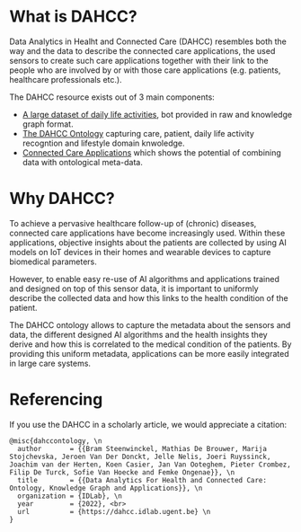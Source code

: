 

# What is DAHCC?
Data Analytics in Healht and Connected Care (DAHCC) resembles both the way and the data to describe the connected care applications, the used sensors to create such care applications together with their link to the people who are involved by or with those care applications (e.g. patients, healthcare professionals etc.).

The DAHCC resource exists out of 3 main components:

- [A large dataset of daily life activities](https://dahcc.idlab.ugent.be/dataset.html), bot provided in raw and knowledge graph format.<br>
- [The DAHCC Ontology](https://dahcc.idlab.ugent.be/Ontology/ActivityRecognition/) capturing care, patient, daily life activity recogntion and lifestyle domain knwoledge.<br>
- [Connected Care Applications](https://dahcc.idlab.ugent.be/Applications.html) which shows the potential of combining data with ontological meta-data.<br>

# Why DAHCC?

To achieve a pervasive healthcare follow-up of (chronic) diseases, connected care applications have become increasingly used. Within these applications, objective insights about the patients are collected by using AI models on IoT devices in their homes and wearable devices to capture biomedical parameters. 

However, to enable easy re-use of AI algorithms and applications trained and designed on top of this sensor data, it is important to uniformly describe the collected data and how this links to the health condition of the patient. 

The DAHCC ontology allows to capture the metadata about the sensors and data, the different designed AI algorithms and the health insights they derive and how this is correlated to the medical condition of the patients. By providing this uniform metadata, applications can be more easily integrated in large care systems.


# Referencing
If you use the DAHCC in a scholarly article, we would appreciate a citation:

```
@misc{dahccontology, \n
  author       = {{Bram Steenwinckel, Mathias De Brouwer, Marija Stojchevska, Jeroen Van Der Donckt, Jelle Nelis, Joeri Ruyssinck, Joachim van der Herten, Koen Casier, Jan Van Ooteghem, Pieter Crombez, Filip De Turck, Sofie Van Hoecke and Femke Ongenae}}, \n
  title        = {{Data Analytics For Health and Connected Care: Ontology, Knowledge Graph and Applications}}, \n
  organization = {IDLab}, \n
  year         = {2022}, <br>
  url          = {https://dahcc.idlab.ugent.be} \n
}
```

